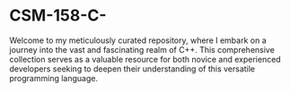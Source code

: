 # CSM-158-C-
Welcome to my meticulously curated repository, where I embark on a journey into the vast and fascinating realm of C++. This comprehensive collection serves as a valuable resource for both novice and experienced developers seeking to deepen their understanding of this versatile programming language.
